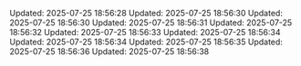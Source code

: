 ﻿Updated: 2025-07-25 18:56:28
Updated: 2025-07-25 18:56:30
Updated: 2025-07-25 18:56:30
Updated: 2025-07-25 18:56:31
Updated: 2025-07-25 18:56:32
Updated: 2025-07-25 18:56:33
Updated: 2025-07-25 18:56:34
Updated: 2025-07-25 18:56:34
Updated: 2025-07-25 18:56:35
Updated: 2025-07-25 18:56:36
Updated: 2025-07-25 18:56:38
